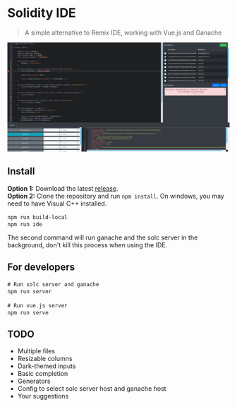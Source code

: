 # Solidity IDE

> A simple alternative to Remix IDE, working with Vue.js and Ganache

![IDE screenshot](solidity-ide.png?raw=true "Soldity IDE")

## Install

**Option 1:** Download the latest [release](https://github.com/System-Glitch/Solidity-IDE/releases).  
**Option 2:** Clone the repository and run `npm install`. On windows, you may need to have Visual C++ installed.  

```
npm run build-local
npm run ide
```

The second command will run ganache and the solc server in the background, don't kill this process when using the IDE.


## For developers

```
# Run solc server and ganache
npm run server

# Run vue.js server
npm run serve
```

## TODO

- Multiple files
- Resizable columns
- Dark-themed inputs
- Basic completion
- Generators
- Config to select solc server host and ganache host
- Your suggestions
